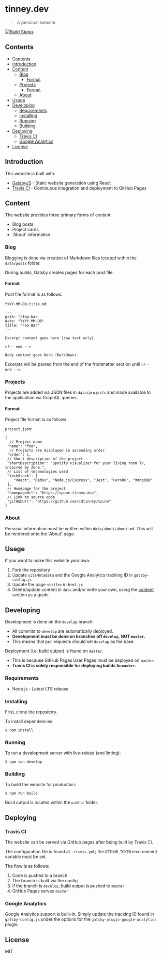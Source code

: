 # tinney.dev
> A personal website.

[![Build Status](https://travis-ci.org/cdtinney/tinney.dev.svg?branch=develop)](https://travis-ci.org/cdtinney/tinney.dev)

## Contents

- [Contents](#contents)
- [Introduction](#introduction)
- [Content](#content)
  - [Blog](#blog)
    - [Format](#format)
  - [Projects](#projects)
    - [Format](#format-1)
  - [About](#about)
- [Usage](#usage)
- [Developing](#developing)
  - [Requirements](#requirements)
  - [Installing](#installing)
  - [Running](#running)
  - [Building](#building)
- [Deploying](#deploying)
  - [Travis CI](#travis-ci)
  - [Google Analytics](#google-analytics)
- [License](#license)

## Introduction

This website is built with:

* [GatsbyJS](https://gatsbyjs.org) - Static website generation using React
* [Travis CI](https://travis-ci.org) - Continuous integration
  and deployment to GitHub Pages

## Content

The website provides three primary forms of content:

* Blog posts
* Project cards
* 'About' information

### Blog

Blogging is done via creation of Markdown files located within the `data/posts` folder.

During builds, Gatsby creates pages for each post file.

#### Format

Post file format is as follows:

`YYYY-MM-DD-title.md`:

```
---
path: "/foo-bar
date: "YYYY-MM-DD"
title: "Foo Bar"
---

Excerpt content goes here (raw text only).

<!-- end -->

Body content goes here (Markdown).
```

Excerpts will be parsed from the end of the frontmatter section until `<!-- end -->`.

### Projects

Projects are added via JSON files in `data/projects` and made available to the application
via GraphQL queries.

#### Format

Project file format is as follows:

`project.json`:

```
{
  // Project name
 "name": "foo",
  // Projects are displayed in ascending order
 "order": 1,
 // Short description of the project
 "shortDescription": "Spotify visualizer for your living room TV, inspired by Zune.",
 // List of technologies used
 "techStack": [
    "React", "Redux", "Node.js/Express", "Jest", "Heroku", "MongoDB"
 ],
 // Homepage for the project
 "homepageUrl": "https://spune.tinney.dev",
 // Link to source code
 "gitHubUrl": "https://github.com/cdtinney/spune"
}
```


### About

Personal information must be written within `data/about/about.md`. This will
be rendered onto the 'About' page.

## Usage

If you want to make this website your own:

1) Fork the repository
2) Update `siteMetadata` and the Google Analytics tracking ID in `gatsby-config.js`
3) Update the page `<title>` in `html.js`
4) Delete/update content in `data` and/or write your own,
    using the [content](#content) section as a guide

## Developing

Development is done on the `develop` branch.
  * All commits to `develop` are automatically deployed.
  * **Development must be done on branches off `develop`, NOT `master`.**
  * This means that pull requests should set `develop` as the base.

Deployment (i.e. build output) is found on `master`.
  * This is because GitHub Pages User Pages must be deployed on `master`.
  * **Travis CI is solely responsible for deploying builds to `master`.**

### Requirements

* Node.js - Latest LTS release

### Installing

First, clone the repository.

To install dependencies:

```
$ npm install
```

### Running

To run a development server with live-reload (and linting):

```
$ npm run develop
```

### Building

To build the website for production:

```
$ npm run build
```

Build output is located within the `public` folder.

## Deploying

### Travis CI

The website can be served via GitHub pages after being built by Travis CI.

The configuration file is found at `.travis.yml`; the `GITHUB_TOKEN` environment
variable must be set.

The flow is as follows:

1) Code is pushed to a branch
2) The branch is built via the config
3) If the branch is `develop`, build output is pushed to `master`
4) GitHub Pages serves `master`

### Google Analytics

Google Analytics support is built-in. Simply update the tracking ID
found in `gatsby-config.js` under the options for the `gatsby-plugin-google-analytics`
plugin.

## License

MIT
